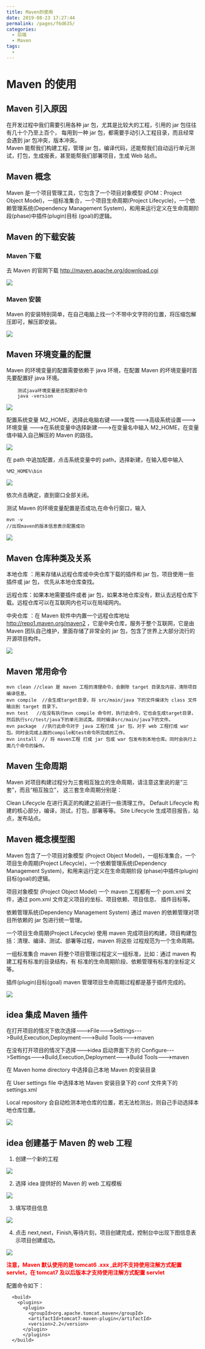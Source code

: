 ```yaml
---
title: Maven的使用
date: 2019-08-23 17:27:44
permalink: /pages/f6d635/
categories:
  - 后端
  - Maven
tags:
  -
---
```


# Maven 的使用

## Maven 引入原因

在开发过程中我们需要引用各种 jar 包，尤其是比较大的工程，引用的 jar 包往往有几十个乃至上百个， 每用到一种 jar 包，都需要手动引入工程目录，而且经常会遇到 jar 包冲突，版本冲突。  
Maven 能帮我们构建工程，管理 jar 包，编译代码，还能帮我们自动运行单元测试，打包，生成报表，甚至能帮我们部署项目，生成 Web 站点。

## Maven 概念

Maven 是一个项目管理工具，它包含了一个项目对象模型 (POM：Project Object Model)，一组标准集合，一个项目生命周期(Project Lifecycle)，一个依赖管理系统(Dependency Management System)，和用来运行定义在生命周期阶段(phase)中插件(plugin)目标 (goal)的逻辑。

## Maven 的下载安装

### Maven 下载

去 Maven 的官网下载 http://maven.apache.org/download.cgi

<!-- ![](https://cdn.jsdelivr.net/gh/gujunling/PicGo-image/test/1722264-20190823074750439-1069805051.png) -->

<!-- ![](https://gitee.com/gujunling/pic-go-image/raw/master/test/1722264-20190823074750439-1069805051.png) -->

![](https://sweetheartjq.cn/images/f3515e4bfa724c828f9b4abadf400031.png)

### Maven 安装

Maven 的安装特别简单，在自己电脑上找一个不带中文字符的位置，将压缩包解压即可，解压即安装。

<!-- ![](https://cdn.jsdelivr.net/gh/gujunling/PicGo-image/test/1722264-20190823074854647-1057540515.png) -->

<!-- ![](https://gitee.com/gujunling/pic-go-image/raw/master/test/1722264-20190823074854647-1057540515.png) -->

![](https://sweetheartjq.cn/images/166d74b0f27745e68add0443dfb807c3.png)

## Maven 环境变量的配置

Maven 的环境变量的配置需要依赖于 java 环境，在配置 Maven 的坏境变量时首先要配置好 java 环境。

```
    测试java环境变量是否配置好命令
    java -version
```

<!-- ![](https://cdn.jsdelivr.net/gh/gujunling/PicGo-image/test/1722264-20190823075327568-286369094.png) -->

<!-- ![](https://gitee.com/gujunling/pic-go-image/raw/master/test/1722264-20190823075327568-286369094.png) -->

![](https://sweetheartjq.cn/images/3b8f0753f67e4c31b31c3f269d0a3021.png)

配置系统变量 M2_HOME，选择此电脑右键--->属性--->高级系统设置--->环境变量 --->在系统变量中选择新建--->在变量名中输入 M2_HOME，在变量值中输入自己解压的 Maven 的路径。

<!-- ![](https://cdn.jsdelivr.net/gh/gujunling/PicGo-image/test/1722264-20190823075646951-1122847021.png) -->

<!-- ![](https://gitee.com/gujunling/pic-go-image/raw/master/test/1722264-20190823075646951-1122847021.png) -->

![](https://sweetheartjq.cn/images/bb9aebc105b24f2fa622382739ac128a.png)

在 path 中追加配置，点击系统变量中的 path，选择新建，在输入框中输入

    %M2_HOME%\bin

<!-- ![](https://cdn.jsdelivr.net/gh/gujunling/PicGo-image/test/1722264-20190823080337676-667569334.png) -->

<!-- ![](https://gitee.com/gujunling/pic-go-image/raw/master/test/1722264-20190823080337676-667569334.png) -->

![](https://sweetheartjq.cn/images/c554d73346094cfba0cedccea85b4095.png)

依次点击确定，直到窗口全部关闭。

测试 Maven 的环境变量配置是否成功,在命令行窗口，输入

    mvn -v
    //出现maven的版本信息表示配置成功

<!-- ![](https://cdn.jsdelivr.net/gh/gujunling/PicGo-image/test/1722264-20190823080649542-799902674.png) -->

<!-- ![](https://gitee.com/gujunling/pic-go-image/raw/master/test/1722264-20190823080649542-799902674.png) -->

![](https://sweetheartjq.cn/images/4414ac4d07e04a5aa5f1c0971e0b15a6.png)

## Maven 仓库种类及关系

本地仓库 ：用来存储从远程仓库或中央仓库下载的插件和 jar 包，项目使用一些插件或 jar 包， 优先从本地仓库查找。

远程仓库：如果本地需要插件或者 jar 包，如果本地仓库没有，默认去远程仓库下载。远程仓库可以在互联网内也可以在局域网内。

中央仓库 ：在 Maven 软件中内置一个远程仓库地址 http://repo1.maven.org/maven2 ，它是中央仓库，服务于整个互联网，它是由 Maven 团队自己维护，里面存储了非常全的 jar 包，包含了世界上大部分流行的开源项目构件。

<!-- ![](https://cdn.jsdelivr.net/gh/gujunling/PicGo-image/test/1722264-20190823080828861-21045350.png) -->

<!-- ![](https://gitee.com/gujunling/pic-go-image/raw/master/test/1722264-20190823080828861-21045350.png) -->

![](https://sweetheartjq.cn/images/d223eaa88c0d40418c29fe1d1efe27ea.png)

## Maven 常用命令

    mvn clean //clean 是 maven 工程的清理命令，会删除 target 目录及内容，清除项目编译信息。
    mvn compile  //会生成target目录，将 src/main/java 下的文件编译为 class 文件输出到 target 目录下。
    mvn test   //在没有执行mvn compile 命令时，执行此命令，它也会生成target目录，然后执行src/test/java下的单元测试类。同时编译src/main/java下的文件。
    mvn package  //执行此命令对于 java 工程打成 jar 包，对于 web 工程打成 war 包。同时会完成上面的compile和test命令所完成的工作。
    mvn install  // 将 maven工程 打成 jar 包或 war 包发布到本地仓库。同时会执行上面几个命令的操作。

## Maven 生命周期

Maven 对项目构建过程分为三套相互独立的生命周期，请注意这里说的是“三套”，而且“相互独立”， 这三套生命周期分别是：

Clean Lifecycle 在进行真正的构建之前进行一些清理工作。 Default Lifecycle 构建的核心部分，编译，测试，打包，部署等等。 Site Lifecycle 生成项目报告，站点，发布站点。

## Maven 概念模型图

Maven 包含了一个项目对象模型 (Project Object Model)，一组标准集合，一个项目生命周期(Project Lifecycle)，一个依赖管理系统(Dependency Management System)，和用来运行定义在生命周期阶段 (phase)中插件(plugin)目标(goal)的逻辑。

项目对象模型 (Project Object Model) 一个 maven 工程都有一个 pom.xml 文件，通过 pom.xml 文件定义项目的坐标、项目依赖、项目信息、 插件目标等。

依赖管理系统(Dependency Management System) 通过 maven 的依赖管理对项目所依赖的 jar 包进行统一管理。

一个项目生命周期(Project Lifecycle) 使用 maven 完成项目的构建，项目构建包括：清理、编译、测试、部署等过程，maven 将这些 过程规范为一个生命周期。

一组标准集合 maven 将整个项目管理过程定义一组标准，比如：通过 maven 构建工程有标准的目录结构，有 标准的生命周期阶段、依赖管理有标准的坐标定义等。

插件(plugin)目标(goal) maven 管理项目生命周期过程都是基于插件完成的。

<!-- ![](https://cdn.jsdelivr.net/gh/gujunling/PicGo-image/test/1722264-20190823090421863-509421070.png) -->

<!-- ![](https://gitee.com/gujunling/pic-go-image/raw/master/test/1722264-20190823090421863-509421070.png) -->

![](https://sweetheartjq.cn/images/15de118a90b240ae97da00d49775a4e4.png)

## idea 集成 Maven 插件

在打开项目的情况下依次选择--->File--->Settings--->Build,Execution,Deployment--->Build Tools--->maven

在没有打开项目的情况下选择--->idea 启动界面下方的 Configure--->Settings--->Build,Execution,Deployment--->Build Tools--->maven

在 Maven home directory 中选择自己本地 Maven 的安装目录

在 User settings file 中选择本地 Maven 安装目录下的 conf 文件夹下的 settings.xml

Local repository 会自动检测本地仓库的位置，若无法检测出，则自己手动选择本地仓库位置。

<!-- ![](https://cdn.jsdelivr.net/gh/gujunling/PicGo-image/test/1722264-20190823092259055-1440735886.png) -->

<!-- ![](https://gitee.com/gujunling/pic-go-image/raw/master/test/1722264-20190823092259055-1440735886.png) -->

![](https://sweetheartjq.cn/images/1bc692309b89401db81cbeffade27223.png)

## idea 创建基于 Maven 的 web 工程

1. 创建一个新的工程

<!-- ![](https://cdn.jsdelivr.net/gh/gujunling/PicGo-image/test/1722264-20190823171651676-223287564.png) -->

<!-- ![](https://gitee.com/gujunling/pic-go-image/raw/master/test/1722264-20190823171651676-223287564.png) -->

![](https://sweetheartjq.cn/images/cfa50270b2cf4f46ae13a105f0d84978.png)

2. 选择 idea 提供好的 Maven 的 web 工程模板

<!-- ![](https://cdn.jsdelivr.net/gh/gujunling/PicGo-image/test/1722264-20190823171832892-1529937109.png) -->

<!-- ![](https://gitee.com/gujunling/pic-go-image/raw/master/test/1722264-20190823171832892-1529937109.png) -->

![](https://sweetheartjq.cn/images/413af07380754460a354e344d8a2e66f.png)

3. 填写项目信息

<!-- ![](https://cdn.jsdelivr.net/gh/gujunling/PicGo-image/test/1722264-20190823172206537-650663827.png) -->

<!-- ![](https://gitee.com/gujunling/pic-go-image/raw/master/test/1722264-20190823172206537-650663827.png) -->

![](https://sweetheartjq.cn/images/910a8789c3494727b4a6033b479a7e34.png)

4. 点击 next,next，Finish,等待片刻，项目创建完成，控制台中出现下图信息表示项目创建成功。

<!-- ![](https://cdn.jsdelivr.net/gh/gujunling/PicGo-image/test/1722264-20190823172406502-841482218.png) -->

<!-- ![](https://gitee.com/gujunling/pic-go-image/raw/master/test/1722264-20190823172406502-841482218.png) -->

![](https://sweetheartjq.cn/images/b9d3fc615ad04c48a9f32fe0a12b4c49.png)

**<font color = 'red'>注意，Maven 默认使用的是 tomcat6 .xxx ,此时不支持使用注解方式配置 servlet，在 tomcat7 及以后版本才支持使用注解方式配置 servlet</font>**

配置命令如下：

```
  <build>
    <plugins>
      <plugin>
        <groupId>org.apache.tomcat.maven</groupId>
        <artifactId>tomcat7-maven-plugin</artifactId>
        <version>2.2</version>
      </plugin>
      </plugins>
  </build>
```
